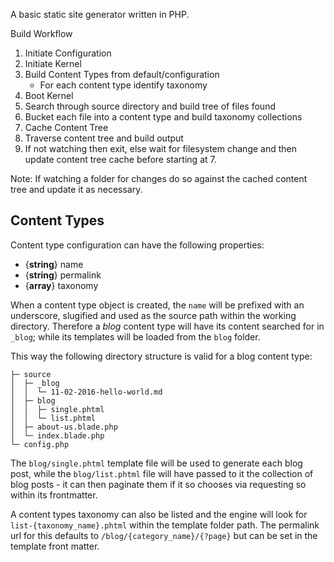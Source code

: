 A basic static site generator written in PHP.
 
 Build Workflow
 
 1. Initiate Configuration
 2. Initiate Kernel
 3. Build Content Types from default/configuration
    * For each content type identify taxonomy
 4. Boot Kernel
 5. Search through source directory and build tree of files found
 6. Bucket each file into a content type and build taxonomy collections
 7. Cache Content Tree
 8. Traverse content tree and build output
 9. If not watching then exit, else wait for filesystem change and then update content tree cache before starting at 7.
 
 Note: If watching a folder for changes do so against the cached content tree and update it as necessary.
 
 ## Content Types
 
 Content type configuration can have the following properties:
 * {**string**} name
 * {**string**} permalink
 * {**array**} taxonomy
 
 When a content type object is created, the `name` will be prefixed with an underscore, slugified and used as the source path within the working directory. Therefore a _blog_ content type will have its content searched for in `_blog`; while its templates will be loaded from the `blog` folder.
 
 This way the following directory structure is valid for a blog content type:
 
 ```
 ├─ source
 │  ├─ _blog
 │  │  └─ 11-02-2016-hello-world.md
 │  ├─ blog
 │  │  ├─ single.phtml
 │  │  └─ list.phtml
 │  ├─ about-us.blade.php
 │  └─ index.blade.php
 └─ config.php
 ```
 
The `blog/single.phtml` template file will be used to generate each blog post, while the `blog/list.phtml` file will have passed to it the collection of blog posts - it can then paginate them if it so chooses via requesting so within its frontmatter.
 
A content types taxonomy can also be listed and the engine will look for `list-{taxonomy_name}.phtml` within the template folder path. The permalink url for this defaults to `/blog/{category_name}/{?page}` but can be set in the template front matter.

